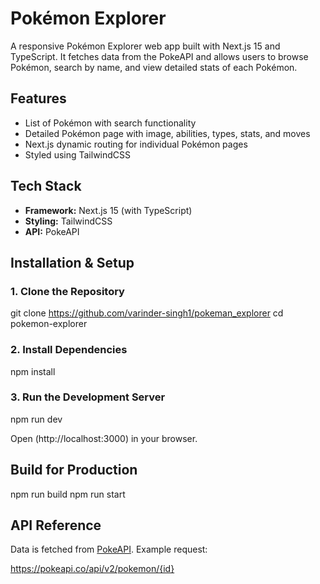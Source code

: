 # Pokémon Explorer

A responsive Pokémon Explorer web app built with Next.js 15 and TypeScript. It fetches data from the PokeAPI and allows users to browse Pokémon, search by name, and view detailed stats of each Pokémon.

## Features

- List of Pokémon with search functionality
- Detailed Pokémon page with image, abilities, types, stats, and moves
- Next.js dynamic routing for individual Pokémon pages
- Styled using TailwindCSS

## Tech Stack

- **Framework:** Next.js 15 (with TypeScript)
- **Styling:** TailwindCSS
- **API:** PokeAPI

## Installation & Setup

### 1. Clone the Repository

git clone https://github.com/varinder-singh1/pokeman_explorer
cd pokemon-explorer

### 2. Install Dependencies

npm install

### 3. Run the Development Server

npm run dev

Open (http://localhost:3000) in your browser.

## Build for Production

npm run build
npm run start

## API Reference

Data is fetched from [PokeAPI](https://pokeapi.co/). Example request:

https://pokeapi.co/api/v2/pokemon/{id}
